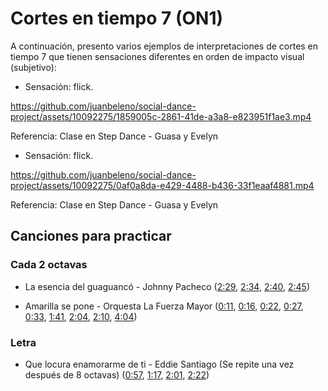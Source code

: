# Cortes en tiempo 7 (ON1)

A continuación, presento varios ejemplos de interpretaciones de cortes en tiempo 7 que tienen sensaciones diferentes en orden de impacto visual (subjetivo):

- Sensación: flick.

https://github.com/juanbeleno/social-dance-project/assets/10092275/1859005c-2861-41de-a3a8-e823951f1ae3.mp4

Referencia: Clase en Step Dance - Guasa y Evelyn

- Sensación: flick.

https://github.com/juanbeleno/social-dance-project/assets/10092275/0af0a8da-e429-4488-b436-33f1eaaf4881.mp4

Referencia: Clase en Step Dance - Guasa y Evelyn

## Canciones para practicar

### Cada 2 octavas

- La esencia del guaguancó - Johnny Pacheco ([2:29](https://youtu.be/G_cQrxL3v88?si=HmlpgTfFJT9pJJ0a&t=149), [2:34](https://youtu.be/G_cQrxL3v88?si=U9YOsi8QUUgfoT3g&t=154), [2:40](https://youtu.be/G_cQrxL3v88?si=RJfoK5E2tOuhFKFs&t=160), [2:45](https://youtu.be/G_cQrxL3v88?si=G5UkLoGZzyTBm9wU&t=165))

- Amarilla se pone - Orquesta La Fuerza Mayor ([0:11](https://youtu.be/tEFbdoS7SGg?si=VIhEPJN5Uz7gQ2U-&t=11), [0:16](https://youtu.be/tEFbdoS7SGg?si=d10BE23rjaoFVKBQ&t=16), [0:22](https://youtu.be/tEFbdoS7SGg?si=kaqGn6YBcynPTywy&t=22), [0:27](https://youtu.be/tEFbdoS7SGg?si=Jo_elqz6O6os4asO&t=27), [0:33](https://youtu.be/tEFbdoS7SGg?si=lpDaUZNG_fSVCyOE&t=33), [1:41](https://youtu.be/tEFbdoS7SGg?si=kjLAQT0oMLqt2GNA&t=101), [2:04](https://youtu.be/tEFbdoS7SGg?si=rZYHHY5HQoxTnjbh&t=124), [2:10](https://youtu.be/tEFbdoS7SGg?si=KnAE8_4BhRmAPy7B&t=130), [4:04](https://youtu.be/tEFbdoS7SGg?si=TkkOnk3ionvQG3Qj&t=244))

### Letra

- Que locura enamorarme de ti - Eddie Santiago (Se repite una vez después de 8 octavas) ([0:57](https://youtu.be/SqK_zXX-9k0?si=aCiUuPjRS4r2aFxJ&t=57), [1:17](https://youtu.be/SqK_zXX-9k0?si=bG1B0PIeKL6cjqkK&t=77), [2:01](https://youtu.be/SqK_zXX-9k0?si=fJcF-pjh0avb1AmW&t=121), [2:22](https://youtu.be/SqK_zXX-9k0?si=7_7nmBsiT_tYVQQG&t=142))
